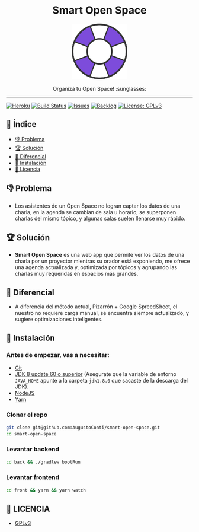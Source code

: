 <h1 align="center">
  Smart Open Space
</h1>
<p align="center">
  <img src="/other/logo.svg" width="150" height="150" />
</p>
<p align="center">
  Organizá tu Open Space! :sunglasses:
</p>

<hr />

[![Heroku][heroku-badge]][heroku]
[![Build Status][build-badge]][build]
[![Issues][issues-badge]][issues]
[![Backlog][backlog-badge]][backlog]
[![License: GPLv3][license-badge]][license]

## 📖 Índice
- [👎 Problema](#-problema)
- [🏆 Solución](#-solución)
- [🎉 Diferencial](#-diferencial)
- [🔧 Instalación](#-instalación)
- [👮 Licencia](#-licencia)

## 👎 Problema
- Los asistentes de un Open Space no logran captar los datos de una charla, en la agenda se cambian de sala u horario, se superponen charlas del mismo tópico, y algunas salas suelen llenarse muy rápido.

## 🏆 Solución
- **Smart Open Space** es una web app que permite ver los datos de una charla por un proyector mientras su orador está
exponiendo, me ofrece una agenda actualizada y, optimizada por tópicos y agrupando las charlas muy requeridas en espacios más grandes.

## 🎉 Diferencial
- A diferencia del método actual, Pizarrón + Google SpreedSheet, el nuestro no requiere carga manual, se encuentra siempre actualizado, y sugiere optimizaciones inteligentes.

## 🔧 Instalación
### Antes de empezar, vas a necesitar:
  - [Git][git]
  - [JDK 8 update 60 o superior][java8] (Asegurate que la variable de entorno `JAVA_HOME` apunte a la carpeta `jdk1.8.0` que sacaste de la descarga del JDK).
  - [NodeJS][node]
  - [Yarn][yarn]

### Clonar el repo
```bash
git clone git@github.com:AugustoConti/smart-open-space.git
cd smart-open-space
```

### Levantar backend
```bash
cd back && ./gradlew bootRun
```

### Levantar frontend
```bash
cd front && yarn && yarn watch
```

## 👮 LICENCIA
- [GPLv3](LICENSE)

[backlog]: https://trello.com/b/A3IsSe1r/smartopenspace
[backlog-badge]: https://img.shields.io/badge/trello-backlog-blue?style=flat-square&logo=trello
[build]: https://travis-ci.org/AugustoConti/smart-open-space
[build-badge]: https://img.shields.io/travis/AugustoConti/smart-open-space?logo=travis&style=flat-square
[git]: https://help.github.com/set-up-git-redirect
[heroku]: https://smartopenspace.herokuapp.com
[heroku-badge]: https://img.shields.io/badge/heroku-deploy-ff69b4?style=flat-square&logo=heroku
[issues]: https://github.com/AugustoConti/smart-open-space/issues
[issues-badge]: https://img.shields.io/github/issues-raw/AugustoConti/smart-open-space?style=flat-square
[java8]: https://www.oracle.com/technetwork/java/javase/downloads/index.html
[license]: LICENCIA
[license-badge]: https://img.shields.io/github/license/AugustoConti/smart-open-space?style=flat-square
[node]: https://nodejs.org
[yarn]: https://yarnpkg.com/en/docs/install
